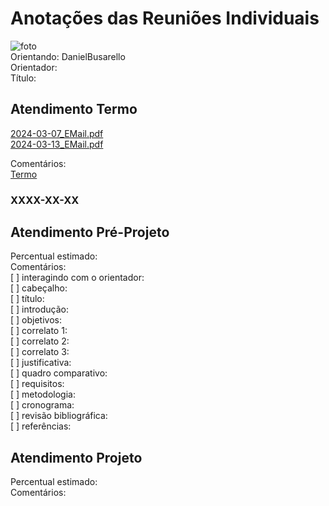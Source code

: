 # Anotações das Reuniões Individuais  

![foto](foto.png "foto")  
Orientando: DanielBusarello  
Orientador:  
Título:  

## Atendimento Termo  

[2024-03-07_EMail.pdf](2024-03-07_EMail.pdf)  
[2024-03-13_EMail.pdf](2024-03-13_EMail.pdf)  

Comentários:  
[Termo](Termo.pdf "Termo")  

### XXXX-XX-XX

## Atendimento Pré-Projeto  

Percentual estimado:  
Comentários:  
[ ] interagindo com o orientador:  
[ ] cabeçalho:  
[ ] título:  
[ ] introdução:  
[ ] objetivos:  
[ ] correlato 1:  
[ ] correlato 2:  
[ ] correlato 3:  
[ ] justificativa:  
[ ] quadro comparativo:  
[ ] requisitos:  
[ ] metodologia:  
[ ] cronograma:  
[ ] revisão bibliográfica:  
[ ] referências:  

## Atendimento Projeto  

Percentual estimado:  
Comentários:  
